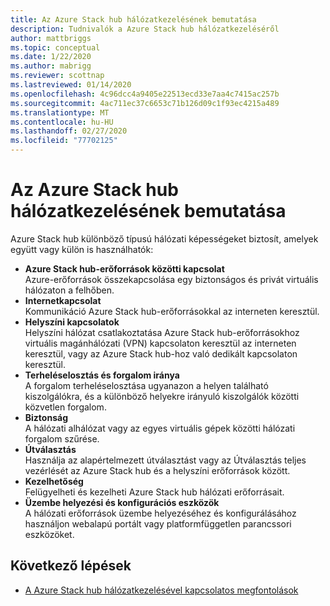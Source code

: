 ```yaml
---
title: Az Azure Stack hub hálózatkezelésének bemutatása
description: Tudnivalók a Azure Stack hub hálózatkezeléséről
author: mattbriggs
ms.topic: conceptual
ms.date: 1/22/2020
ms.author: mabrigg
ms.reviewer: scottnap
ms.lastreviewed: 01/14/2020
ms.openlocfilehash: 4c96dcc4a9405e22513ecd33e7aa4c7415ac257b
ms.sourcegitcommit: 4ac711ec37c6653c71b126d09c1f93ec4215a489
ms.translationtype: MT
ms.contentlocale: hu-HU
ms.lasthandoff: 02/27/2020
ms.locfileid: "77702125"
---
```

# <a name="introduction-to-azure-stack-hub-networking"></a>Az Azure Stack hub hálózatkezelésének bemutatása

Azure Stack hub különböző típusú hálózati képességeket biztosít, amelyek együtt vagy külön is használhatók:

- **Azure Stack hub-erőforrások közötti kapcsolat**  
    Azure-erőforrások összekapcsolása egy biztonságos és privát virtuális hálózaton a felhőben.
- **Internetkapcsolat**  
    Kommunikáció Azure Stack hub-erőforrásokkal az interneten keresztül.
- **Helyszíni kapcsolatok**  
    Helyszíni hálózat csatlakoztatása Azure Stack hub-erőforrásokhoz virtuális magánhálózati (VPN) kapcsolaton keresztül az interneten keresztül, vagy az Azure Stack hub-hoz való dedikált kapcsolaton keresztül.
- **Terheléselosztás és forgalom iránya**  
    A forgalom terheléselosztása ugyanazon a helyen található kiszolgálókra, és a különböző helyekre irányuló kiszolgálók közötti közvetlen forgalom.
- **Biztonság**  
    A hálózati alhálózat vagy az egyes virtuális gépek közötti hálózati forgalom szűrése.
- **Útválasztás**  
    Használja az alapértelmezett útválasztást vagy az Útválasztás teljes vezérlését az Azure Stack hub és a helyszíni erőforrások között.
- **Kezelhetőség**  
    Felügyelheti és kezelheti Azure Stack hub hálózati erőforrásait.
- **Üzembe helyezési és konfigurációs eszközök**  
    A hálózati erőforrások üzembe helyezéséhez és konfigurálásához használjon webalapú portált vagy platformfüggetlen parancssori eszközöket.


## <a name="next-steps"></a>Következő lépések

* [A Azure Stack hub hálózatkezelésével kapcsolatos megfontolások](azure-stack-network-differences.md)